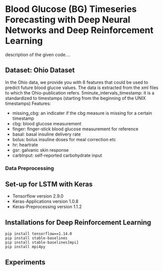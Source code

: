 # Blood Glucose (BG) Timeseries Forecasting with Deep Neural Networks and Deep Reinforcement Learning
description of the given code....

## Dataset: Ohio Dataset
In the Ohio data, we provide you with 8 features that could be used to predict future blood glucoe values. The data is extracted from the xml files to which the Ohio-publication refers.
5minute_intervals_timestamp: it is a standardized to timestamps (starting from the beginning of the UNIX timestamps)
Features:
- missing_cbg: an indicater if the cbg measure is missing for a certain timestamp
- cbg: blood glucose measurement
- finger: finger-stick blood glucose measurement for reference
- basal: basal insuline delivery rate
- bolus: bolus insuline doses for meal correction etc
- hr: heartrate
- gsr: galvanic skin response
- carbInput: self-reported carbohydrate input

### Data Preprocessing 


## Set-up for LSTM with Keras
- Tensorflow version 2.9.0
- Keras-Applications version 1.0.8
- Keras-Preprocessing version 1.1.2

## Installations for Deep Reinforcement Learning
```
pip install tensorflow==1.14.0
pip install stable-baselines
pip install stable-baselines[mpi]
pip install mpi4py
```
## Experiments
